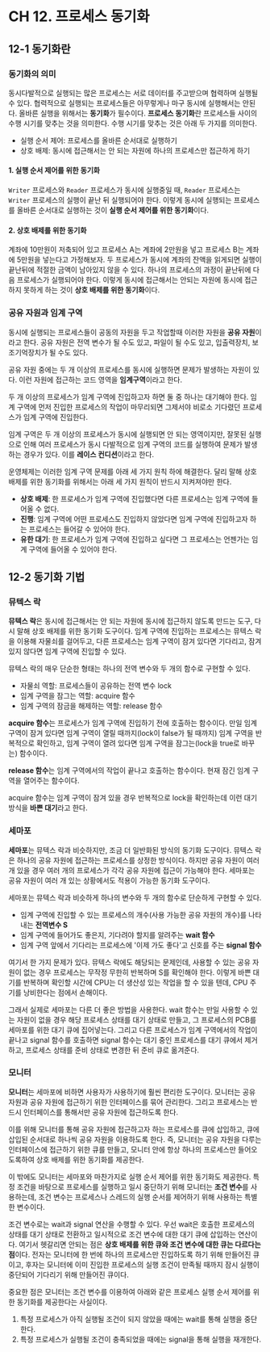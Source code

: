 # CH 12. 프로세스 동기화

## 12-1 동기화란

### 동기화의 의미

동시다발적으로 실행되는 많은 프로세스는 서로 데이터를 주고받으며 협력하며 실행될 수 있다. 협력적으로 실행되는 프로세스들은 아무렇게나 마구 동시에 실행해서는 안된다. 올바른 실행을 위해서는 **동기화**가 필수이다. **프로세스 동기화**란 프로세스들 사이의 수행 시기를 맞추는 것을 의미한다. 수행 시기를 맞추는 것은 아래 두 가지를 의미한다.

- 실행 순서 제어: 프로세스를 올바른 순서대로 실행하기
- 상호 배제: 동시에 접근해서는 안 되는 자원에 하나의 프로세스만 접근하게 하기

#### 1. 실행 순서 제어를 위한 동기화

`Writer` 프로세스와 `Reader` 프로세스가 동시에 실행중일 때, `Reader` 프로세스는 `Writer` 프로세스의 실행이 끝난 뒤 실행되어야 한다. 이렇게 동시에 실행되는 프로세스를 올바른 순서대로 실행하는 것이 **실행 순서 제어를 위한 동기화**이다.

#### 2. 상호 배제를 위한 동기화

계좌에 10만원이 저축되어 있고 프로세스 A는 계좌에 2만원을 넣고 프로세스 B는 계좌에 5만원을 넣는다고 가정해보자. 두 프로세스가 동시에 계좌의 잔액을 읽게되면 실행이 끝난뒤에 적절한 금액이 남아있지 않을 수 있다. 하나의 프로세스의 과정이 끝난뒤에 다음 프로세스가 실행되어야 한다. 이렇게 동시에 접근해서는 안되는 자원에 동시에 접근하지 못하게 하는 것이 **상호 배제를 위한 동기화**이다.

### 공유 자원과 임계 구역

동시에 실행되는 프로세스들이 공동의 자원을 두고 작업할때 이러한 자원을 **공유 자원**이라고 한다. 공유 자원은 전역 변수가 될 수도 있고, 파일이 될 수도 있고, 입출력장치, 보조기억장치가 될 수도 있다.

공유 자원 중에는 두 개 이상의 프로세스를 동시에 실행하면 문제가 발생하는 자원이 있다. 이런 자원에 접근하는 코드 영역을 **임계구역**이라고 한다.

두 개 이상의 프로세스가 임계 구역에 진입하고자 하면 둘 중 하나는 대기해야 한다. 임계 구역에 먼저 진입한 프로세스의 작업이 마무리되면 그제서야 비로소 기다렸던 프로세스가 임계 구역에 진입한다.

임계 구역은 두 개 이상의 프로세스가 동시에 실행되면 안 되는 영역이지만, 잘못된 실행으로 인해 여러 프로세스가 동시 다발적으로 임계 구역의 코드를 실행하여 문제가 발생하는 경우가 있다. 이를 **레이스 컨디션**이라고 한다.

운영체제는 이러한 임계 구역 문제를 아래 세 가지 원칙 하에 해결한다. 달리 말해 상호 배제를 위한 동기화를 위해서는 아래 세 가지 원칙이 반드시 지켜져야만 한다.

- **상호 배제**: 한 프로세스가 임계 구역에 진입했다면 다른 프로세스는 임계 구역에 들어올 수 없다.
- **진행**: 임계 구역에 어떤 프로세스도 진입하지 않았다면 임계 구역에 진입하고자 하는 프로세스는 들어갈 수 있어야 한다.
- **유한 대기**: 한 프로세스가 임계 구역에 진입하고 싶다면 그 프로세스는 언젠가는 임계 구역에 들어올 수 있어야 한다.

## 12-2 동기화 기법

### 뮤텍스 락

**뮤텍스 락**은 동시에 접근해서는 안 되는 자원에 동시에 접근하지 않도록 만드는 도구, 다시 말해 상호 배제를 위한 동기화 도구이다. 임계 구역에 진입하는 프로세스는 뮤텍스 락을 이용해 자물쇠를 걸어두고, 다른 프로세스는 임계 구역이 잠겨 있다면 기다리고, 잠겨 있지 않다면 임계 구역에 진입할 수 있다.

뮤텍스 락의 매우 단순한 형태는 하나의 전역 변수와 두 개의 함수로 구현할 수 있다.

- 자물쇠 역할: 프로세스들이 공유하는 전역 변수 lock
- 임계 구역을 잠그는 역할: acquire 함수
- 임계 구역의 잠금을 해제하는 역할: release 함수

**acquire 함수**는 프로세스가 임계 구역에 진입하기 전에 호출하는 함수이다. 만일 임계 구역이 잠겨 있다면 임계 구역이 열릴 때까지(lock이 false가 될 때까지) 임계 구역을 반복적으로 확인하고, 임계 구역이 열려 있다면 임계 구역을 잠그는(lock을 true로 바꾸는) 함수이다.

**release 함수**는 임계 구역에서의 작업이 끝나고 호출하는 함수이다. 현재 잠긴 임계 구역을 열어주는 함수이다.

acquire 함수는 임계 구역이 잠겨 있을 경우 반복적으로 lock을 확인하는데 이런 대기 방식을 **바쁜 대기**라고 한다.

### 세마포

**세마포**는 뮤텍스 락과 비슷하지만, 조금 더 일반화된 방식의 동기화 도구이다. 뮤텍스 락은 하나의 공유 자원에 접근하는 프로세스를 상정한 방식이다. 하지만 공유 자원이 여러 개 있을 경우 여러 개의 프로세스가 각각 공유 자원에 접근이 가능해야 한다. 세마포는 공유 자원이 여러 개 있는 상황에서도 적용이 가능한 동기화 도구이다.

세마포는 뮤텍스 락과 비슷하게 하나의 변수와 두 개의 함수로 단순하게 구현할 수 있다.

- 임계 구역에 진입할 수 있는 프로세스의 개수(사용 가능한 공유 자원의 개수)를 나타내는 **전역변수 S**
- 임계 구역에 들어가도 좋은지, 기다려야 할지를 알려주는 **wait 함수**
- 임계 구역 앞에서 기다리는 프로세스에 '이제 가도 좋다'고 신호를 주는 **signal 함수**

여기서 한 가지 문제가 있다. 뮤텍스 락에도 해당되는 문제인데, 사용할 수 있는 공유 자원이 없는 경우 프로세스는 무작정 무한히 반복하며 S를 확인해야 한다. 이렇게 바쁜 대기를 반복하며 확인할 시간에 CPU는 더 생산성 있는 작업을 할 수 있을 텐데, CPU 주기를 낭비한다는 점에서 손해이다.

그래서 실제로 세마포는 다른 더 좋은 방법을 사용한다. wait 함수는 만일 사용할 수 있는 자원이 없을 경우 해당 프로세스 상태를 대기 상태로 만들고, 그 프로세스의 PCB를 세마포를 위한 대기 큐에 집어넣는다. 그리고 다른 프로세스가 임계 구역에서의 작업이 끝나고 signal 함수를 호출하면 signal 함수는 대기 중인 프로세스를 대기 큐에서 제거하고, 프로세스 상태를 준비 상태로 변경한 뒤 준비 큐로 옮겨준다.

### 모니터

**모니터**는 세마포에 비하면 사용자가 사용하기에 훨씬 편리한 도구이다. 모니터는 공유 자원과 공유 자원에 접근하기 위한 인터페이스를 묶어 관리한다. 그리고 프로세스는 반드시 인터페이스를 통해서만 공유 자원에 접근하도록 한다.

이를 위해 모니터를 통해 공유 자원에 접근하고자 하는 프로세스를 큐에 삽입하고, 큐에 삽입된 순서대로 하나씩 공유 자원을 이용하도록 한다. 즉, 모니터는 공유 자원을 다루는 인터페이스에 접근하기 위한 큐를 만들고, 모니터 안에 항상 하나의 프로세스만 들어오도록하여 상호 배제를 위한 동기화를 제공한다.

이 밖에도 모니터는 세마포와 마찬가지로 실행 순서 제어를 위한 동기화도 제공한다. 특정 조건을 바탕으로 프로세스를 실행하고 일시 중단하기 위해 모니터는 **조건 변수**를 사용하는데, 조건 변수는 프로세스나 스레드의 실행 순서를 제어하기 위해 사용하는 특별한 변수이다.

조건 변수로는 wait과 signal 연산을 수행할 수 있다. 우선 wait은 호출한 프로세스의 상태를 대기 상태로 전환하고 일시적으로 조건 변수에 대한 대기 큐에 삽입하는 연산이다. 여기서 헷갈리면 안되는 점은 **상호 배제를 위한 큐와 조건 변수에 대한 큐는 다르다는 점**이다. 전자는 모니터에 한 번에 하나의 프로세스만 진입하도록 하기 위해 만들어진 큐이고, 후자는 모니터에 이미 진입한 프로세스의 실행 조건이 만족될 때까지 잠시 실행이 중단되어 기다리기 위해 만들어진 큐이다.

중요한 점은 모니터는 조건 변수를 이용하여 아래와 같은 프로세스 실행 순서 제어를 위한 동기화를 제공한다는 사실이다.

1. 특정 프로세스가 아직 실행될 조건이 되지 않았을 때에는 wait를 통해 실행을 중단한다.
2. 특정 프로세스가 실행될 조건이 충족되었을 때에는 signal을 통해 실행을 재개한다.

